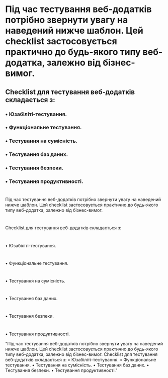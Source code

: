 # Під час тестування веб-додатків потрібно звернути увагу на наведений нижче шаблон. Цей checklist застосовується практично до будь-якого типу веб-додатка, залежно від бізнес-вимог.

## Checklist для тестування веб-додатків складається з:

### •	Юзабіліті-тестування.
### •	Функціональне тестування.
### •	Тестування на сумісність.
### •	Тестування баз даних.
### •	Тестування безпеки.
### •	Тестування продуктивності.

# 
Під час тестування веб-додатків потрібно звернути увагу на наведений нижче шаблон. Цей checklist застосовується практично до будь-якого типу веб-додатка, залежно від бізнес-вимог.
# 
Checklist для тестування веб-додатків складається з:
#
•	Юзабіліті-тестування.
#
•	Функціональне тестування.
#
•	Тестування на сумісність.
#
•	Тестування баз даних.
#
•	Тестування безпеки.
#
•	Тестування продуктивності.

"Під час тестування веб-додатків потрібно звернути увагу на наведений нижче шаблон. Цей checklist застосовується практично до будь-якого типу веб-додатка, залежно від бізнес-вимог.
Checklist для тестування веб-додатків складається з:
•	Юзабіліті-тестування.
•	Функціональне тестування.
•	Тестування на сумісність.
•	Тестування баз даних.
•	Тестування безпеки.
•	Тестування продуктивності."
